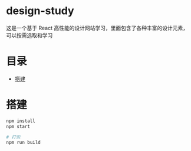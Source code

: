 # design-study
这是一个基于 React 高性能的设计网站学习，里面包含了各种丰富的设计元素，可以按需选取和学习

# 目录
- [搭建](#搭建)

# 搭建

```bash
npm install
npm start

# 打包
npm run build
```